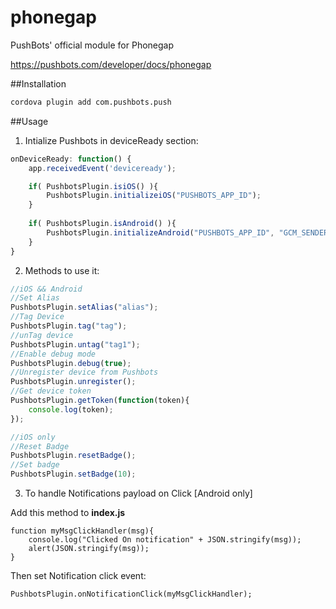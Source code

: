 # phonegap
PushBots' official module for Phonegap

https://pushbots.com/developer/docs/phonegap

##Installation
```bash
cordova plugin add com.pushbots.push
```

##Usage
1. Intialize Pushbots in deviceReady section:
```javascript
onDeviceReady: function() {
	app.receivedEvent('deviceready');

	if( PushbotsPlugin.isiOS() ){
		PushbotsPlugin.initializeiOS("PUSHBOTS_APP_ID");
	}
	
	if( PushbotsPlugin.isAndroid() ){
		PushbotsPlugin.initializeAndroid("PUSHBOTS_APP_ID", "GCM_SENDER_ID");
	}
}
```


2. Methods to use it:
```javascript
//iOS && Android
//Set Alias
PushbotsPlugin.setAlias("alias");
//Tag Device
PushbotsPlugin.tag("tag");
//unTag device
PushbotsPlugin.untag("tag1");
//Enable debug mode
PushbotsPlugin.debug(true);
//Unregister device from Pushbots
PushbotsPlugin.unregister();
//Get device token
PushbotsPlugin.getToken(function(token){
	console.log(token);
});

//iOS only
//Reset Badge
PushbotsPlugin.resetBadge();
//Set badge
PushbotsPlugin.setBadge(10);
 ```
 
 
 3. To handle Notifications payload on Click [Android only]
 
Add this method to **index.js**
 ```
 function myMsgClickHandler(msg){
     console.log("Clicked On notification" + JSON.stringify(msg));
     alert(JSON.stringify(msg));
 }
```

Then set Notification click event:

```
PushbotsPlugin.onNotificationClick(myMsgClickHandler);
```